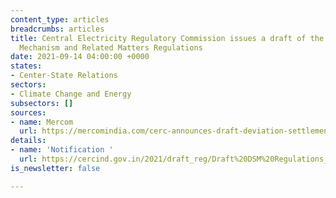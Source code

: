 ```yaml
---
content_type: articles
breadcrumbs: articles
title: Central Electricity Regulatory Commission issues a draft of the Deviation Settlement
  Mechanism and Related Matters Regulations
date: 2021-09-14 04:00:00 +0000
states:
- Center-State Relations
sectors:
- Climate Change and Energy
subsectors: []
sources:
- name: Mercom
  url: https://mercomindia.com/cerc-announces-draft-deviation-settlement-mechanism/
details:
- name: 'Notification '
  url: https://cercind.gov.in/2021/draft_reg/Draft%20DSM%20Regulations_070921.pdf
is_newsletter: false

---
```

